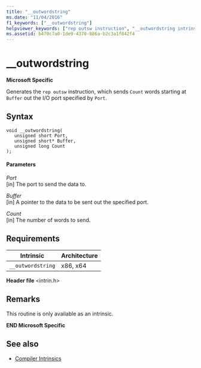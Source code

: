 ```yaml
---
title: "__outwordstring"
ms.date: "11/04/2016"
f1_keywords: ["__outwordstring"]
helpviewer_keywords: ["rep outsw instruction", "__outwordstring intrinsic", "outsw instruction"]
ms.assetid: b470c7a0-1de9-4370-886a-b2c3a1f842f4
---
```

# __outwordstring

**Microsoft Specific**

Generates the `rep outsw` instruction, which sends `Count` words starting at `Buffer` out the I/O port specified by `Port`.

## Syntax

```
void __outwordstring(
   unsigned short Port,
   unsigned short* Buffer,
   unsigned long Count
);
```

#### Parameters

*Port*<br/>
[in] The port to send the data to.

*Buffer*<br/>
[in] A pointer to the data to be sent out the specified port.

*Count*<br/>
[in] The number of words to send.

## Requirements

|Intrinsic|Architecture|
|---------------|------------------|
|`__outwordstring`|x86, x64|

**Header file** \<intrin.h>

## Remarks

This routine is only available as an intrinsic.

**END Microsoft Specific**

## See also

- [Compiler Intrinsics](../intrinsics/compiler-intrinsics.md)
